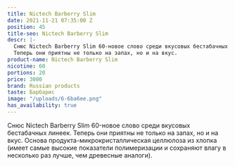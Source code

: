 ```yaml
---
title: Nictech Barberry Slim
date: 2021-11-21 07:35:00 Z
position: 45
title-seo: Nictech Barberry Slim
descr: |-
  Снюс Nictech Barberry Slim 60-новое слово среди вкусовых бестабачных линеек.
  Теперь они приятны не только на запах, но и на вкус.
product-name: Nictech Barberry Slim
nicotine: 60
portions: 20
price: 3000
brand: Russian products
taste: Барбарис
image: "/uploads/6-6ba6ee.png"
has_availability: true
---
```


Снюс Nictech Barberry Slim 60-новое слово среди вкусовых бестабачных линеек.
Теперь они приятны не только на запах, но и на вкус.
Основа продукта-микрокристаллическая целлюлоза из хлопка (имеет самые высокие показатели полимеризации и сохраняют влагу в несколько раз лучше, чем древесные аналоги).
